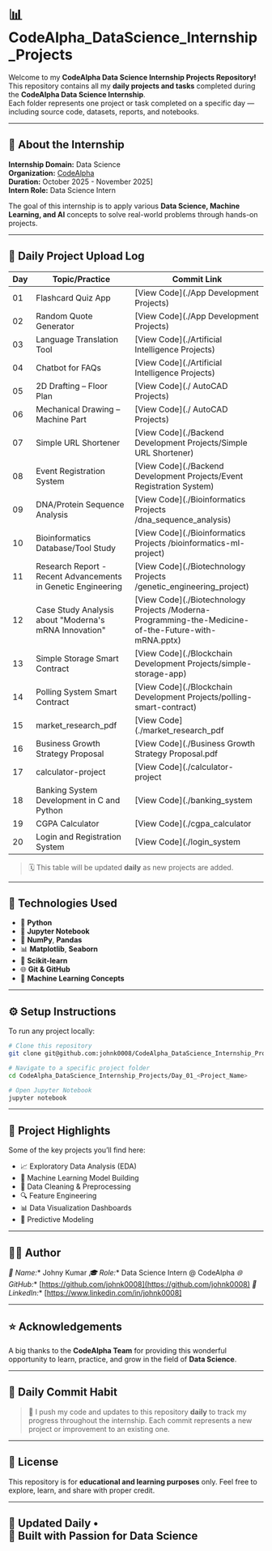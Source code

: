 # 📊 CodeAlpha_DataScience_Internship_Projects

Welcome to my **CodeAlpha Data Science Internship Projects Repository!**  
This repository contains all my **daily projects and tasks** completed during the **CodeAlpha Data Science Internship**.  
Each folder represents one project or task completed on a specific day — including source code, datasets, reports, and notebooks.

---

## 🚀 **About the Internship**

**Internship Domain:** Data Science  
**Organization:** [CodeAlpha](https://www.codealpha.tech/)  
**Duration:** October 2025 - November 2025]  
**Intern Role:** Data Science Intern  

The goal of this internship is to apply various **Data Science, Machine Learning, and AI** concepts to solve real-world problems through hands-on projects.

---

## 📅 **Daily Project Upload Log**


| Day | Topic/Practice | Commit Link |
|-----|----------------|-------------|
| 01 | Flashcard Quiz App | [View Code](./App Development Projects) |
| 02 | Random Quote Generator | [View Code](./App Development Projects) |
| 03 | Language Translation Tool | [View Code](./Artificial Intelligence Projects) |
| 04 | Chatbot for FAQs | [View Code](./Artificial Intelligence Projects) |
| 05 | 2D Drafting – Floor Plan  | [View Code](./ AutoCAD Projects) |
| 06 | Mechanical Drawing – Machine Part  | [View Code](./ AutoCAD Projects) |
| 07 | Simple URL Shortener   | [View Code](./Backend Development Projects/Simple URL Shortener) |
| 08 | Event Registration System   | [View Code](./Backend Development Projects/Event Registration System) |
| 09 | DNA/Protein Sequence Analysis   | [View Code](./Bioinformatics Projects /dna_sequence_analysis) |
| 10 | Bioinformatics Database/Tool Study   | [View Code](./Bioinformatics Projects /bioinformatics-ml-project) |
| 11 | Research Report - Recent Advancements in Genetic Engineering   | [View Code](./Biotechnology Projects  /genetic_engineering_project) |
| 12 | Case Study Analysis about "Moderna's mRNA Innovation"   | [View Code](./Biotechnology Projects  /Moderna-Programming-the-Medicine-of-the-Future-with-mRNA.pptx) |
| 13 | Simple Storage Smart Contract   | [View Code](./Blockchain Development Projects/simple-storage-app)|
| 14 | Polling System Smart Contract   | [View Code](./Blockchain Development Projects/polling-smart-contract) |
| 15 | market_research_pdf   | [View Code](./market_research_pdf |
| 16 | Business Growth Strategy Proposal   | [View Code](./Business Growth Strategy Proposal.pdf |
| 17 | calculator-project   | [View Code](./calculator-project |
| 18 | Banking System Development in C and Python   | [View Code](./banking_system|
| 19 | CGPA Calculator   | [View Code](./cgpa_calculator |
| 20 | Login and Registration System   | [View Code](./login_system |




> 🗓️ This table will be updated **daily** as new projects are added.

---

## 🧩 **Technologies Used**

- 🐍 **Python**
- 📘 **Jupyter Notebook**
- 🧮 **NumPy**, **Pandas**
- 📊 **Matplotlib**, **Seaborn**
- 🤖 **Scikit-learn**
- 🌐 **Git & GitHub**
- 🧠 **Machine Learning Concepts**

---

## ⚙️ **Setup Instructions**

To run any project locally:

```bash
# Clone this repository
git clone git@github.com:johnk0008/CodeAlpha_DataScience_Internship_Projects.git

# Navigate to a specific project folder
cd CodeAlpha_DataScience_Internship_Projects/Day_01_<Project_Name>

# Open Jupyter Notebook
jupyter notebook
````

---

## 🧾 **Project Highlights**

Some of the key projects you’ll find here:

* 📈 Exploratory Data Analysis (EDA)
* 🧠 Machine Learning Model Building
* 🧹 Data Cleaning & Preprocessing
* 🔍 Feature Engineering
* 📊 Data Visualization Dashboards
* 🤖 Predictive Modeling

---

## 🧑‍💻 **Author**

*👤 Name:** Johny Kumar
*🎓 Role:** Data Science Intern @ CodeAlpha
*🌐 GitHub:** [https://github.com/johnk0008](https://github.com/johnk0008)
*💼 LinkedIn:** [https://www.linkedin.com/in/johnk0008]

---

## ⭐ **Acknowledgements**

A big thanks to the **CodeAlpha Team** for providing this wonderful opportunity to learn, practice, and grow in the field of **Data Science**.

---

## 📅 **Daily Commit Habit**

> 🧩 I push my code and updates to this repository **daily** to track my progress throughout the internship.
> Each commit represents a new project or improvement to an existing one.

---

## 📜 **License**

This repository is for **educational and learning purposes** only.
Feel free to explore, learn, and share with proper credit.

---
**📅 Updated Daily •   
🚀 Built with Passion for Data Science**
---
